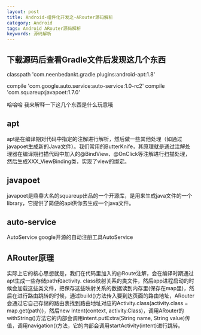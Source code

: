 ```yaml
---
layout: post
title: Android-组件化开发之-ARouter源码解析
category: Android
tags: Android ARouter源码解析
keywords: 源码解析
---
```



## 下载源码后查看Gradle文件后发现这几个东西

classpath 'com.neenbedankt.gradle.plugins:android-apt:1.8'

compile 'com.google.auto.service:auto-service:1.0-rc2'
compile 'com.squareup:javapoet:1.7.0'

哈哈哈 我来解释一下这几个东西是什么玩意哦

## apt
  apt是在编译期对代码中指定的注解进行解析，然后做一些其他处理（如通过javapoet生成新的Java文件）。我们常用的ButterKnife，其原理就是通过注解处理器在编译期扫描代码中加入的@BindView、@OnClick等注解进行扫描处理，然后生成XXX_ViewBinding类，实现了view的绑定。

## javapoet
 javapoet是鼎鼎大名的squareup出品的一个开源库，是用来生成java文件的一个library，它提供了简便的api供你去生成一个java文件。

## auto-service
  AutoService google开源的自动注册工具AutoService

## ARouter原理
  实际上它的核心思想就是，我们在代码里加入的@Route注解，会在编译时期通过apt生成一些存储path和activity. class映射关系的类文件，然后app进程启动的时候会加载这些类文件，把保存这些映射关系的数据读到内存里(保存在map里)，然后在进行路由跳转的时候，通过build()方法传入要到达页面的路由地址，ARouter会通过它自己存储的路由表找到路由地址对应的Activity.class(activity.class = map.get(path))，然后new Intent(context, activity.Class)，调用ARouter的withString()方法它的内部会调用intent.putExtra(String name, String value)传值，调用navigation()方法，它的内部会调用startActivity(intent)进行跳转。